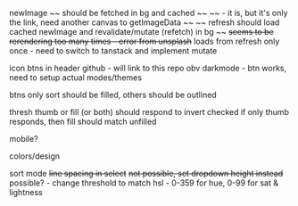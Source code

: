 newImage
  ~~ should be fetched in bg and cached ~~
  ~~  - it is, but it's only the link, need another canvas to getImageData ~~
  ~~ refresh should load cached newImage and revalidate/mutate (refetch) in bg ~~
  ~~seems to be rerendering too many times - error from unsplash~~
  loads from refresh only once - need to switch to tanstack and implement mutate

icon btns in header
  github - will link to this repo obv
  darkmode - btn works, need to setup actual modes/themes

btns
  only sort should be filled, others should be outlined

thresh
  thumb or fill (or both) should respond to invert checked
  if only thumb responds, then fill should match unfilled

mobile?

colors/design

sort mode
  ~~line spacing in select~~ ~~not possible, set dropdown height instead~~
  possible? - change threshold to match hsl - 0-359 for hue, 0-99 for sat & lightness